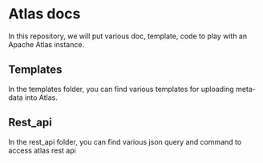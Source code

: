 # Atlas docs

In this repository, we will put various doc, template, code to play with an Apache Atlas instance.



## Templates

In the templates folder, you can find various templates for uploading meta-data into Atlas.



## Rest_api

In the rest_api folder, you can find various json query and command to access atlas rest api